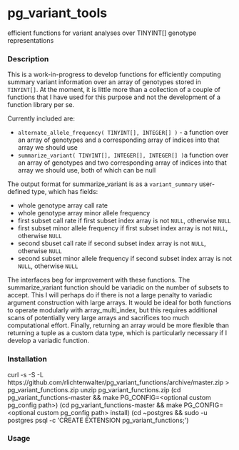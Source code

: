 # pg_variant_tools
efficient functions for variant analyses over TINYINT[] genotype representations

<h3>Description</h3>
<p>This is a work-in-progress to develop functions for efficiently computing summary variant information over an array of genotypes stored in <code>TINYINT[]</code>. At the moment, it is little more than a collection of a couple of functions that I have used for this purpose and not the development of a function library per se.

<p>
	Currently included are:
	<ul>
		<li><code>alternate_allele_frequency( TINYINT[], INTEGER[] )</code> - a function over an array of genotypes and a corresponding array of indices into that array we should use</li>
		<li><code>summarize_variant( TINYINT[], INTEGER[], INTEGER[] )</code>a function over an array of genotypes and two corresponding array of indices into that array we should use, both of which can be null</li>
	</ul>
</p>

<p>
	The output format for summarize_variant is as a <code>variant_summary</code> user-defined type, which has fields:
	<ul>
		<li>whole genotype array call rate</li>
		<li>whole genotype array minor allele frequency</li>
		<li>first subset call rate if first subset index array is not <code>NULL</code>, otherwise <code>NULL</code></li>
		<li>first subset minor allele frequency if first subset index array is not <code>NULL</code>, otherwise <code>NULL</code></li>
		<li>second sbuset call rate if second subset index array is not <code>NULL</code>, otherwise <code>NULL</code></li>
		<li>second subset minor allele frequency if second subset index array is not <code>NULL</code>, otherwise <code>NULL</code></li>
	</ul>
</p>
<p>The interfaces beg for improvement with these functions. The summarize_variant function should be variadic on the number of subsets to accept. This I will perhaps do if there is not a large penalty to variadic argument construction with large arrays. It would be ideal for both functions to operate modularly with array_multi_index, but this requires additional scans of potentially very large arrays and sacrifices too much computational effort. Finally, returning an array would be more flexible than returning a tuple as a custom data type, which is particularly necessary if I develop a variadic function.</p>

<h3>Installation</h3>
curl -s -S -L https://github.com/rlichtenwalter/pg_variant_functions/archive/master.zip > pg_variant_functions.zip
unzip pg_variant_functions.zip
(cd pg_variant_functions-master &amp;&amp; make PG_CONFIG=&lt;optional custom pg_config path&gt;)
(cd pg_variant_functions-master &amp;&amp; make PG_CONFIG=&lt;optional custom pg_config path&gt; install)
(cd ~postgres &amp;&amp; sudo -u postgres psql -c 'CREATE EXTENSION pg_variant_functions;')

<h3>Usage</h3>
